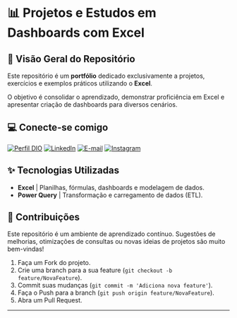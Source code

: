 # 📊 Projetos e Estudos em Dashboards com Excel

## 🚀 Visão Geral do Repositório

Este repositório é um **portfólio** dedicado exclusivamente a projetos, exercícios e exemplos práticos utilizando o **Excel**.

O objetivo é consolidar o aprendizado, demonstrar proficiência em Excel e apresentar criação de dashboards para diversos cenários.

## 💻  **Conecte-se comigo**

[![Perfil DIO](https://img.shields.io/badge/-Meu%20Perfil%20na%20DIO-000000?style=for-the-badge\&logo=gitbook\&logoColor=white)](https://www.dio.me/users/gabriel\_rios\_dio\_01)
[![LinkedIn](https://img.shields.io/badge/-LinkedIn-%230077B5.svg?style=for-the-badge\&logo=linkedin\&logoColor=30A3DC)](https://www.linkedin.com/in/gabriel-pires-rios)
[![E-mail](https://img.shields.io/badge/-Gmail-D14836?style=for-the-badge\&logo=gmail\&logoColor=white)](mailto:gprios01@gmail.com)
[![Instagram](https://img.shields.io/badge/Instagram-DC143C?style=for-the-badge\&logo=instagram)](https://www.instagram.com/rios.gabriell/)

## ✨ Tecnologias Utilizadas

* **Excel** | Planilhas, fórmulas, dashboards e modelagem de dados.
* **Power Query** | Transformação e carregamento de dados (ETL).

## 🤝 Contribuições

Este repositório é um ambiente de aprendizado contínuo. Sugestões de melhorias, otimizações de consultas ou novas ideias de projetos são muito bem-vindas!

1.  Faça um Fork do projeto.
2.  Crie uma branch para a sua feature (`git checkout -b feature/NovaFeature`).
3.  Commit suas mudanças (`git commit -m 'Adiciona nova feature'`).
4.  Faça o Push para a branch (`git push origin feature/NovaFeature`).
5.  Abra um Pull Request.

---

